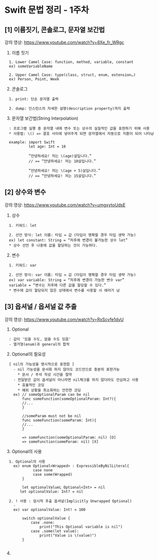 # Swift 문법 정리 - 1주차

## [1] 이름짓기, 콘솔로그, 문자열 보간법
강의 영상: <https://www.youtube.com/watch?v=8Xe_fr_WRgc>

1.	이름 짓기
```
  1. Lower Camel Case: function, method, variable, constant
  ex) someVariableName
  
  2. Upper Camel Case: type(class, struct, enum, extension…)
  ex) Person, Point, Week
```

2.	콘솔로그
```
  1. print: 단순 문자열 출력
  
  2. dump: 인스턴스의 자세한 설명(description property)까지 출력
```

3.	문자열 보간법(String Interpolation)
```
  : 프로그램 실행 중 문자열 내에 변수 또는 상수의 실질적인 값을 표현하기 위해 사용
  * 사용법: \() => 괄호 사이에 넣어주게 되면 문자열에서 자동으로 치환이 되어 나타남
  
  example: import Swift
           let age: Int = 10
           
           ”안녕하세요! 저는 \(age)살입니다.”
           // == “안녕하세요! 저는 10살입니다.” 
           
           ”안녕하세요! 저는 \(age + 5)살입니다.”
           // == “안녕하세요! 저는 15살입니다.”

```


## [2] 상수와 변수
강의 영상: <https://www.youtube.com/watch?v=umgxytoUdsE>

1. 상수
```
  1. 키워드: let
  
  2. 선언 방식: let 이름: 타입 = 값 (타입이 명확할 경우 타입 생략 가능)
  ex) let constant: String = “차후에 변경이 불가능한 상수 let”
  * 상수 선언 후 나중에 값을 할당하는 것이 가능하다.
```

2. 변수
```
  1. 키워드: var
  
  2. 선언 방식: var 이름: 타입 = 값 (타입이 명확할 경우 타입 생략 가능)
  ex) var variable: String = “차후에 변경이 가능한 변수 var”
  variable = “변수는 차후에 다른 값을 할당할 수 있다.”
  * 변수에 값이 할당되지 않은 상태에서 변수를 사용할 시 에러가 남
```


## [3] 옵셔널 / 옵셔널 값 추출
강의 영상: <https://www.youtube.com/watch?v=RxScvfe1dyU>

1. Optional
```
  : 값이 '있을 수도, 없을 수도 있음'
  - 열거형(enum)과 general의 합작
```

2. Optional의 필요성
```
  [ nil의 가능성을 명시적으로 표현함 ]
    - nil 가능성을 문서화 하지 않아도 코드만으로 충분히 표현가능
      * 문서 / 주석 작성 시간을 절약
    - 전달받은 값이 옵셔널이 아니라면 nil체크를 하지 않더라도 안심하고 사용
      * 효율적인 코딩
      * 예외 상황을 최소화하는 안전한 코딩
    ex) // someOptionalParam can be nil
        func someFunction(someOptionalParam: Int?){
        //...
        }
        
        //someParam must not be nil
        func someFunction(someParam: Int){
        //...
        }
        
        => someFunction(someOptionalParam: nil) [O]
        => someFunction(someParam: nil) [X]
```

3. Optional의 사용
```
  1. Optional의 사용
    ex) enum Optional<Wrapped> : ExpressibleByNilLiteral{
             case none
             case some(Wrapped)
        }
      
        let optionalValueL Optional<Int> = nil
       let optionalValue: Int? = nil
    
  2. ! 사용 : 암시적 추출 옵셔널(Implicitly Unwrapped Optional)
    - 
    ex) var optionalValue: Int! = 100
  
        switch optionalValue {
            case .none:
                print("This Optional variable is nil")
            case .some(let value):
                print("Value is \(value)")
        }
      
```

4. 


